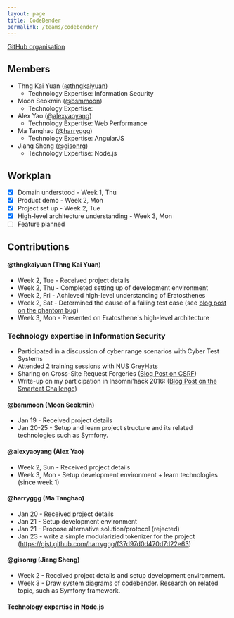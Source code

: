 ```yaml
---
layout: page
title: CodeBender
permalink: /teams/codebender/
---
```

[GitHub organisation](https://github.com/nus-fboa2016-cb)
 
## Members
 - Thng Kai Yuan ([@thngkaiyuan](http://cs3281-2.blogspot.sg/))
   - Technology Expertise: Information Security
 - Moon Seokmin ([@bsmmoon](http://moonmoon3281.blogspot.sg/))
   - Technology Expertise:
 - Alex Yao ([@alexyaoyang](http://alexyy.com/))
   - Technology Expertise: Web Performance
 - Ma Tanghao ([@harryggg](https://blog.nus.edu.sg/matanghao/))
   - Technology Expertise: AngularJS
 - Jiang Sheng ([@gisonrg](http://blog.gisonrg.me/))
   - Technology Expertise: Node.js

## Workplan

* [x] Domain understood - Week 1, Thu
* [x] Product demo - Week 2, Mon
* [x] Project set up - Week 2, Tue
* [x] High-level architecture understanding - Week 3, Mon
* [ ] Feature planned

## Contributions
 
#### @thngkaiyuan (Thng Kai Yuan)
* Week 2, Tue - Received project details
* Week 2, Thu - Completed setting up of development environment
* Week 2, Fri - Achieved high-level understanding of Eratosthenes
* Week 2, Sat - Determined the cause of a failing test case (see [blog post on the phantom bug](http://cs3281-2.blogspot.sg/2016/01/catching-phantom-bug.html))
* Week 3, Mon - Presented on Eratosthene's high-level architecture

### Technology expertise in Information Security
 * Participated in a discussion of cyber range scenarios with Cyber Test Systems
 * Attended 2 training sessions with NUS GreyHats
 * Sharing on Cross-Site Request Forgeries ([Blog Post on CSRF](http://cs3281-2.blogspot.sg/2016/01/cross-site-request-forgeries-csrf.html))
 * Write-up on my participation in Insomni'hack 2016: ([Blog Post on the Smartcat Challenge](http://cs3281-2.blogspot.sg/2016/01/te-insomnihack-2016-teaser-smartcat-web.html))

#### @bsmmoon (Moon Seokmin)
* Jan 19 - Received project details
* Jan 20-25 - Setup and learn project structure and its related technologies such as Symfony.

#### @alexyaoyang (Alex Yao)
* Week 2, Sun - Received project details 
* Week 3, Mon - Setup development environment + learn technologies (since week 1)

#### @harryggg (Ma Tanghao)
* Jan 20 - Received project details
* Jan 21 - Setup development environment
* Jan 21 - Propose alternative solution/protocol (rejected)
* Jan 23 - write a simple modularizied tokenizer for the project (https://gist.github.com/harryggg/f37d97d0d470d7d22e63)

#### @gisonrg (Jiang Sheng)
* Week 2 - Received project details and setup development environment.
* Week 3 - Draw system diagrams of codebender. Research on related topic, such as Symfony framework.
 
#### Technology expertise in Node.js
